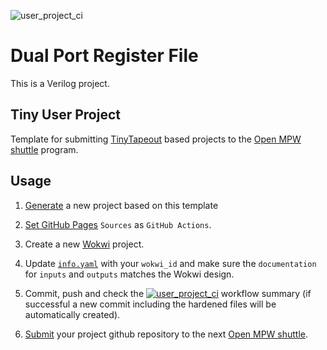 ![user_project_ci](../../workflows/user_project_ci.yml/badge.svg)

# Dual Port Register File

This is a Verilog project.


## Tiny User Project

Template for submitting [TinyTapeout](https://tinytapeout.com) based projects to the [Open MPW shuttle](https://developers.google.com/silicon) program.

## Usage

1. [Generate](https://github.com/proppy/tiny_user_project/generate) a new project based on this template

1. [Set GitHub Pages](https://tinytapeout.com/faq/#my-github-action-is-failing-on-the-pages-part) `Sources` as `GitHub Actions`.

1. Create a new [Wokwi](https://wokwi.com/projects/339800239192932947) project.

1. Update [`info.yaml`](info.yaml) with your `wokwi_id` and make sure the `documentation` for `inputs` and `outputs` matches the Wokwi design.

1. Commit, push and check the [![user_project_ci](https://github.com/proppy/tiny_caravel_user_project/actions/workflows/user_project_ci.yml/badge.svg)](https://github.com/proppy/tiny_caravel_user_project/actions/workflows/user_project_ci.yml) workflow summary (if successful a new commit including the hardened files will be automatically created).

1. [Submit](https://platform.efabless.com/projects/create?project_definition=Open+MPW&shuttle=GFMPW-0) your project github repository to the next [Open MPW shuttle](https://platform.efabless.com/shuttles/GFMPW-0).
